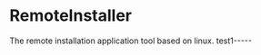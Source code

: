 RemoteInstaller
===============

The remote installation application tool based on linux.
test1-----
